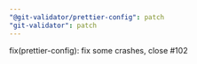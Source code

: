 ```yaml
---
"@git-validator/prettier-config": patch
"git-validator": patch
---
```


fix(prettier-config): fix some crashes, close #102
